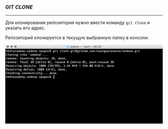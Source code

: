 ### ***GIT CLONE***

***

Для клонирования репозитория нужно ввести команду `git clone` и указать его адрес. 

Репозиторий клонируется в текущую выбранную папку в консоли.

![](./image/repository_cloning.png)